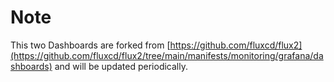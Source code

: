 # Note

This two Dashboards are forked from [https://github.com/fluxcd/flux2](https://github.com/fluxcd/flux2/tree/main/manifests/monitoring/grafana/dashboards) and will be updated periodically.
